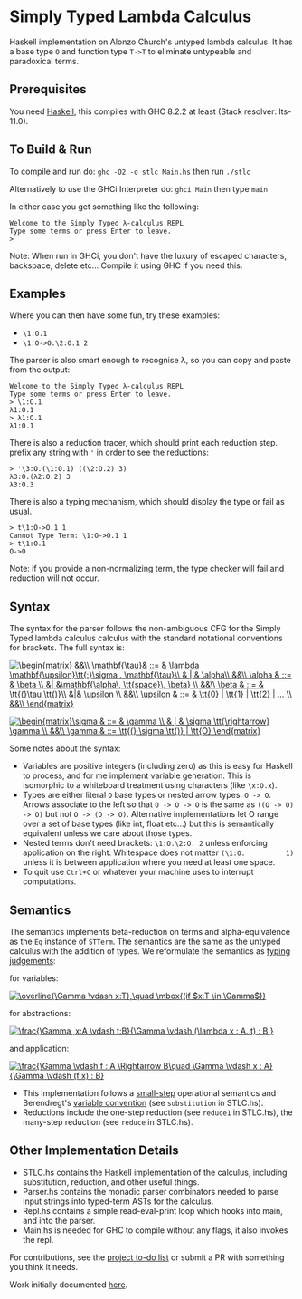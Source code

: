 # Simply Typed Lambda Calculus
Haskell implementation on Alonzo Church's untyped lambda calculus. It has a base type `O` and function type `T->T` to eliminate untypeable and paradoxical terms.

## Prerequisites
You need [Haskell](https://www.haskell.org/), this compiles with GHC 8.2.2 at least (Stack resolver: lts-11.0).

## To Build & Run

To compile and run do:
`ghc -O2 -o stlc Main.hs`
then run `./stlc`

Alternatively to use the GHCi Interpreter do:
`ghci Main`
then type `main`

In either case you get something like the following:
```
Welcome to the Simply Typed λ-calculus REPL
Type some terms or press Enter to leave.
>
```
Note: When run in GHCi, you don't have the luxury of escaped characters, backspace, delete etc...
Compile it using GHC if you need this.

## Examples 
Where you can then have some fun, try these examples:
- `\1:O.1`
- `\1:O->O.\2:O.1 2`

The parser is also smart enough to recognise λ, so you can copy and paste from the output:
```
Welcome to the Simply Typed λ-calculus REPL
Type some terms or press Enter to leave.
> \1:O.1
λ1:O.1
> λ1:O.1
λ1:O.1
```

There is also a reduction tracer, which should print each reduction step. prefix any string with `'` in order to see the reductions:
```
> '\3:O.(\1:O.1) ((\2:O.2) 3)
λ3:O.(λ2:O.2) 3
λ3:O.3
```

There is also a typing mechanism, which should display the type or fail as usual.
```
> t\1:O->O.1 1
Cannot Type Term: \1:O->O.1 1
> t\1:O.1
O->O
```

Note: if you provide a non-normalizing term, the type checker will fail and reduction will not occur.

## Syntax 

The syntax for the parser follows the non-ambiguous CFG for the Simply Typed lambda calculus calculus with the standard notational conventions for brackets. The full syntax is:

<a href="https://www.codecogs.com/eqnedit.php?latex=\begin{matrix}&space;&&\\&space;\mathbf{\tau}&&space;::=&space;&&space;\lambda&space;\mathbf{\upsilon}\tt{:}\sigma&space;.&space;\mathbf{\tau}\\&space;&&space;|&space;&&space;\alpha\\&space;&&\\&space;\alpha&space;&&space;::=&space;&&space;\beta&space;\\&space;&|&space;&\mathbf{\alpha\,&space;\tt{space}\,&space;\beta}&space;\\&space;&&\\&space;\beta&space;&&space;::=&space;&&space;\tt{(}\tau&space;\tt{)}\\&space;&|&&space;\upsilon&space;\\&space;&&\\&space;\upsilon&space;&&space;::=&space;&&space;\tt{0}&space;|&space;\tt{1}&space;|&space;\tt{2}&space;|&space;...&space;\\&space;&&\\&space;\end{matrix}" target="_blank"><img src="https://latex.codecogs.com/gif.latex?\begin{matrix}&space;&&\\&space;\mathbf{\tau}&&space;::=&space;&&space;\lambda&space;\mathbf{\upsilon}\tt{:}\sigma&space;.&space;\mathbf{\tau}\\&space;&&space;|&space;&&space;\alpha\\&space;&&\\&space;\alpha&space;&&space;::=&space;&&space;\beta&space;\\&space;&|&space;&\mathbf{\alpha\,&space;\tt{space}\,&space;\beta}&space;\\&space;&&\\&space;\beta&space;&&space;::=&space;&&space;\tt{(}\tau&space;\tt{)}\\&space;&|&&space;\upsilon&space;\\&space;&&\\&space;\upsilon&space;&&space;::=&space;&&space;\tt{0}&space;|&space;\tt{1}&space;|&space;\tt{2}&space;|&space;...&space;\\&space;&&\\&space;\end{matrix}" title="\begin{matrix} &&\\ \mathbf{\tau}& ::= & \lambda \mathbf{\upsilon}\tt{:}\sigma . \mathbf{\tau}\\ & | & \alpha\\ &&\\ \alpha & ::= & \beta \\ &| &\mathbf{\alpha\, \tt{space}\, \beta} \\ &&\\ \beta & ::= & \tt{(}\tau \tt{)}\\ &|& \upsilon \\ &&\\ \upsilon & ::= & \tt{0} | \tt{1} | \tt{2} | ... \\ &&\\ \end{matrix}" /></a>

<a href="https://www.codecogs.com/eqnedit.php?latex=\begin{matrix}\sigma&space;&&space;::=&space;&&space;\gamma&space;\\&space;&&space;|&space;&&space;\sigma&space;\tt{\rightarrow}&space;\gamma&space;\\&space;&&\\&space;\gamma&space;&&space;::=&space;\tt{(}&space;\sigma&space;\tt{)}&space;|&space;\tt{O}&space;\end{matrix}" target="_blank"><img src="https://latex.codecogs.com/gif.latex?\begin{matrix}\sigma&space;&&space;::=&space;&&space;\gamma&space;\\&space;&&space;|&space;&&space;\sigma&space;\tt{\rightarrow}&space;\gamma&space;\\&space;&&\\&space;\gamma&space;&&space;::=&space;\tt{(}&space;\sigma&space;\tt{)}&space;|&space;\tt{O}&space;\end{matrix}" title="\begin{matrix}\sigma & ::= & \gamma \\ & | & \sigma \tt{\rightarrow} \gamma \\ &&\\ \gamma & ::= \tt{(} \sigma \tt{)} | \tt{O} \end{matrix}" /></a>


Some notes about the syntax:

- Variables are positive integers (including zero) as this is easy for Haskell to process, and for me implement variable generation. This is isomorphic to a whiteboard treatment using characters (like `\x:O.x`).
- Types are either literal `O` base types or nested arrow types: `O -> O`. Arrows associate to the left so that `O -> O -> O` is the same as `((O -> O) -> O)` but not `O -> (O -> O)`. Alternative implementations let O range over a set of base types (like int, float etc...) but this is semantically equivalent unless we care about those types.
- Nested terms don't need brackets: `\1:O.\2:O. 2` unless enforcing application on the right. Whitespace does not matter `(\1:O.          1)` unless it is between application where you need at least one space.
- To quit use `Ctrl+C` or whatever your machine uses to interrupt computations.

## Semantics

The semantics implements beta-reduction on terms and alpha-equivalence as the `Eq` instance of `STTerm`. The semantics are the same as the untyped calculus with the addition of types. We reformulate the semantics as [typing judgements](https://existentialtype.wordpress.com/2011/03/27/the-holy-trinity/):

for variables:

<a href="https://www.codecogs.com/eqnedit.php?latex=\overline{\Gamma&space;\vdash&space;x:T},\quad&space;\mbox{(if&space;$x:T&space;\in&space;\Gamma$)}" target="_blank"><img src="https://latex.codecogs.com/gif.latex?\overline{\Gamma&space;\vdash&space;x:T},\quad&space;\mbox{(if&space;$x:T&space;\in&space;\Gamma$)}" title="\overline{\Gamma \vdash x:T},\quad \mbox{(if $x:T \in \Gamma$)}" /></a>

for abstractions:

<a href="https://www.codecogs.com/eqnedit.php?latex=\frac{\Gamma&space;,x:A&space;\vdash&space;t:B}{\Gamma&space;\vdash&space;(\lambda&space;x&space;:&space;A.&space;t)&space;:&space;B&space;}" target="_blank"><img src="https://latex.codecogs.com/gif.latex?\frac{\Gamma&space;,x:A&space;\vdash&space;t:B}{\Gamma&space;\vdash&space;(\lambda&space;x&space;:&space;A.&space;t)&space;:&space;B&space;}" title="\frac{\Gamma ,x:A \vdash t:B}{\Gamma \vdash (\lambda x : A. t) : B }" /></a>

and application:

<a href="https://www.codecogs.com/eqnedit.php?latex=\frac{\Gamma&space;\vdash&space;f&space;:&space;A&space;\Rightarrow&space;B\quad&space;\Gamma&space;\vdash&space;x&space;:&space;A}{\Gamma&space;\vdash&space;(f&space;x)&space;:&space;B}" target="_blank"><img src="https://latex.codecogs.com/gif.latex?\frac{\Gamma&space;\vdash&space;f&space;:&space;A&space;\Rightarrow&space;B\quad&space;\Gamma&space;\vdash&space;x&space;:&space;A}{\Gamma&space;\vdash&space;(f&space;x)&space;:&space;B}" title="\frac{\Gamma \vdash f : A \Rightarrow B\quad \Gamma \vdash x : A}{\Gamma \vdash (f x) : B}" /></a>

- This implementation follows a [small-step](https://cs.stackexchange.com/questions/43294/difference-between-small-and-big-step-operational-semantics) operational semantics and Berendregt's [variable convention](https://cs.stackexchange.com/questions/69323/barendregts-variable-convention-what-does-it-mean) (see `substitution` in STLC.hs). 
- Reductions include the one-step reduction (see `reduce1` in STLC.hs), the many-step reduction (see `reduce` in STLC.hs). 

## Other Implementation Details
- STLC.hs contains the Haskell implementation of the calculus, including substitution, reduction, and other useful things.
- Parser.hs contains the monadic parser combinators needed to parse input strings into typed-term ASTs for the calculus.
- Repl.hs contains a simple read-eval-print loop which hooks into main, and into the parser.
- Main.hs is needed for GHC to compile without any flags, it also invokes the repl.

For contributions, see the [project to-do list](https://github.com/lukeg101/lplzoo/projects/2) or submit a PR with something you think it needs.

Work initially documented [here](https://gist.github.com/lukeg101/b3b305ac9438d1a57a0669f81cb0bab2).


